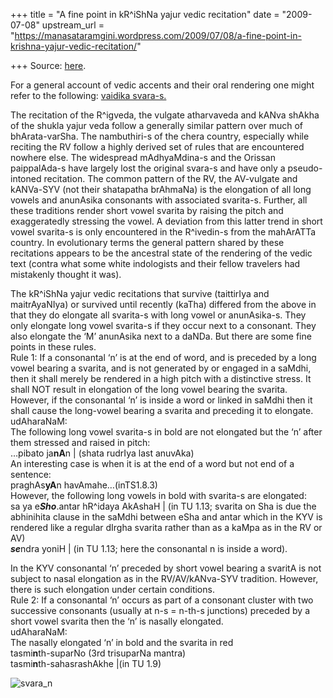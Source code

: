 +++
title = "A fine point in kR^iShNa yajur vedic recitation"
date = "2009-07-08"
upstream_url = "https://manasataramgini.wordpress.com/2009/07/08/a-fine-point-in-krishna-yajur-vedic-recitation/"

+++
Source: [here](https://manasataramgini.wordpress.com/2009/07/08/a-fine-point-in-krishna-yajur-vedic-recitation/).

For a general account of vedic accents and their oral rendering one might refer to the following: [vaidika svara-s.](https://manasataramgini.wordpress.com/2008/09/01/a-practical-guide-to-vvedic-svara-s-in-recitation/)

The recitation of the R^igveda, the vulgate atharvaveda and kANva shAkha of the shukla yajur veda follow a generally similar pattern over much of bhArata-varSha. The nambuthiri-s of the chera country, especially while reciting the RV follow a highly derived set of rules that are encountered nowhere else. The widespread mAdhyaMdina-s and the Orissan paippalAda-s have largely lost the original svara-s and have only a pseudo-intoned recitation. The common pattern of the RV, the AV-vulgate and kANVa-SYV (not their shatapatha brAhmaNa) is the elongation of all long vowels and anunAsika consonants with associated svarita-s. Further, all these traditions render short vowel svarita by raising the pitch and exaggeratedly stressing the vowel. A deviation from this latter trend in short vowel svarita-s is only encountered in the R^ivedin-s from the mahArATTa country. In evolutionary terms the general pattern shared by these recitations appears to be the ancestral state of the rendering of the vedic text (contra what some white indologists and their fellow travelers had mistakenly thought it was).

The kR^iShNa yajur vedic recitations that survive (taittirIya and maitrAyaNIya) or survived until recently (kaTha) differed from the above in that they do elongate all svarita-s with long vowel or anunAsika-s. They only elongate long vowel svarita-s if they occur next to a consonant. They also elongate the ‘M’ anunAsika next to a daNDa. But there are some fine points in these rules.  
Rule 1: If a consonantal ‘n’ is at the end of word, and is preceded by a long vowel bearing a svarita, and is not generated by or engaged in a saMdhi, then it shall merely be rendered in a high pitch with a distinctive stress. It shall NOT result in elongation of the long vowel bearing the svarita.  
However, if the consonantal ‘n’ is inside a word or linked in saMdhi then it shall cause the long-vowel bearing a svarita and preceding it to elongate.  
udAharaNaM:  
The following long vowel svarita-s in bold are not elongated but the ‘n’ after them stressed and raised in pitch:  
…pibato ja**nA**n \| (shata rudrIya last anuvAka)  
An interesting case is when it is at the end of a word but not end of a sentence:  
praghAs**yA**n havAmahe…(inTS1.8.3)  
However, the following long vowels in bold with svarita-s are elongated:  
sa ya e***Sho***.antar hR^idaya AkAshaH \| (in TU 1.13; svarita on Sha is due the abhinihita clause in the saMdhi between eSha and antar which in the KYV is rendered like a regular dIrgha svarita rather than as a kaMpa as in the RV or AV)  
***se***ndra yoniH \| (in TU 1.13; here the consonantal n is inside a
word).

In the KYV consonantal ‘n’ preceded by short vowel bearing a svaritA is not subject to nasal elongation as in the RV/AV/kANva-SYV tradition. However, there is such elongation under certain conditions.  
Rule 2: If a consonantal ‘n’ occurs as part of a consonant cluster with two successive consonants (usually at n-s = n-th-s junctions) preceded by a short vowel svarita then the ‘n’ is nasally elongated.  
udAharaNaM:  
The nasally elongated ‘n’ in bold and the svarita in red  
tasmi**n**th-suparNo (3rd trisuparNa mantra)  
tasmi**n**th-sahasrashAkhe \|(in TU 1.9)

![svara_n](https://manasataramgini.files.wordpress.com/2009/07/svara_n1.png?w=640 "svara_n")

